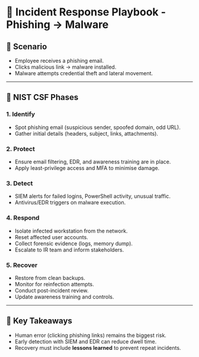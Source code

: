 # 📄 Incident Response Playbook - Phishing → Malware

## 📌 Scenario
- Employee receives a phishing email.  
- Clicks malicious link → malware installed.  
- Malware attempts credential theft and lateral movement.  

---

## 🔎 NIST CSF Phases

### 1. Identify
- Spot phishing email (suspicious sender, spoofed domain, odd URL).  
- Gather initial details (headers, subject, links, attachments).  

### 2. Protect
- Ensure email filtering, EDR, and awareness training are in place.  
- Apply least-privilege access and MFA to minimise damage.  

### 3. Detect
- SIEM alerts for failed logins, PowerShell activity, unusual traffic.  
- Antivirus/EDR triggers on malware execution.  

### 4. Respond
- Isolate infected workstation from the network.  
- Reset affected user accounts.  
- Collect forensic evidence (logs, memory dump).  
- Escalate to IR team and inform stakeholders.  

### 5. Recover
- Restore from clean backups.  
- Monitor for reinfection attempts.  
- Conduct post-incident review.  
- Update awareness training and controls.  

---

## 🔑 Key Takeaways
- Human error (clicking phishing links) remains the biggest risk.  
- Early detection with SIEM and EDR can reduce dwell time.  
- Recovery must include **lessons learned** to prevent repeat incidents.  
